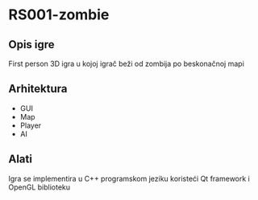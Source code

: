 # RS001-zombie

## Opis igre
First person 3D igra u kojoj igrač beži od zombija po beskonačnoj mapi

## Arhitektura
* GUI
* Map
* Player
* AI

## Alati
Igra se implementira u C++ programskom jeziku koristeći Qt framework i OpenGL biblioteku


